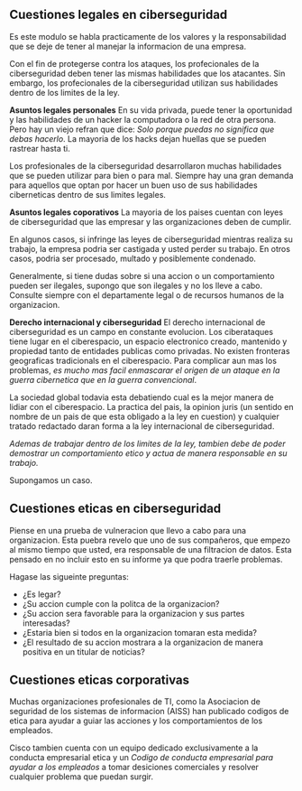 
## Cuestiones legales en ciberseguridad
Es este modulo se habla practicamente de los valores y la responsabilidad que se deje de tener al manejar la informacion de una empresa.

Con el fin de protegerse contra los ataques, los profecionales de la ciberseguridad deben tener las mismas habilidades que los atacantes. Sin embargo, los profecionales de la ciberseguridad utilizan sus habilidades dentro de los limites de la ley.

**Asuntos legales personales**
En su vida privada, puede tener la oportunidad y las habilidades de un hacker la computadora o la red de otra persona. Pero hay un viejo refran que dice: *Solo porque puedas no significa que debas hacerlo*. La mayoria de los hacks dejan huellas que se pueden rastrear hasta ti.

Los profesionales de la ciberseguridad desarrollaron muchas habilidades que se pueden utilizar para bien o para mal. Siempre hay una gran demanda para aquellos que optan por hacer un buen uso de sus habilidades ciberneticas dentro de sus limites legales.

**Asuntos legales coporativos**
La mayoria de los paises cuentan con leyes de ciberseguridad que las empresar y las organizaciones deben de cumplir. 

En algunos casos, si infringe las leyes de ciberseguridad mientras realiza su trabajo, la empresa podria ser castigada y usted perder su trabajo. En otros casos, podria ser procesado, multado y posiblemente condenado.

Generalmente, si tiene dudas sobre si una accion o un comportamiento pueden ser ilegales, supongo que son ilegales y no los lleve a cabo. Consulte siempre con el departamente legal o de recursos humanos de la organizacion.


**Derecho internacional y ciberseguridad**
El derecho internacional de ciberseguridad es un campo en constante evolucion. Los ciberataques tiene lugar en el ciberespacio, un espacio electronico creado, mantenido y propiedad tanto de entidades publicas como privadas. No existen fronteras geograficas tradicionals en el ciberespacio. Para complicar aun mas los problemas, *es mucho mas facil enmascarar el origen de un ataque en la guerra cibernetica que en la guerra convencional*.

La sociedad global todavia esta debatiendo cual es la mejor manera de lidiar con el ciberespacio. La practica del pais, la opinion juris (un sentido en nombre de un pais de que esta obligado a la ley en cuestion) y cualquier tratado redactado daran forma a la ley internacional de ciberseguridad.

*Ademas de trabajar dentro de los limites de la ley, tambien debe de poder demostrar un comportamiento etico y actua de manera responsable en su trabajo.*

Supongamos un caso.

## Cuestiones eticas en ciberseguridad
Piense en una prueba de vulneracion que llevo a cabo para una organizacion. Esta puebra revelo que uno de sus compañeros, que empezo al mismo tiempo que usted, era responsable de una filtracion de datos. Esta pensado en no incluir esto en su informe ya que podra traerle problemas.

Hagase las sigueinte preguntas:

- ¿Es legar?
- ¿Su accion cumple con la politca de la organizacion?
- ¿Su accion sera favorable para la organizacion y sus partes interesadas?
- ¿Estaria bien si todos en la organizacion tomaran esta medida?
- ¿El resultado de su accion mostrara a la organizacion de manera positiva en un titular de noticias?


## Cuestiones eticas corporativas
Muchas organizaciones profesionales de TI, como la Asociacion de seguridad de los sistemas de informacion (AISS) han publicado codigos de etica para ayudar a guiar las acciones y los comportamientos de los empleados.

Cisco tambien cuenta con un equipo dedicado exclusivamente a la conducta empresarial etica y un  *Codigo de conducta empresarial para ayudar a los empleados* a tomar desiciones comerciales y resolver cualquier problema que puedan surgir.


